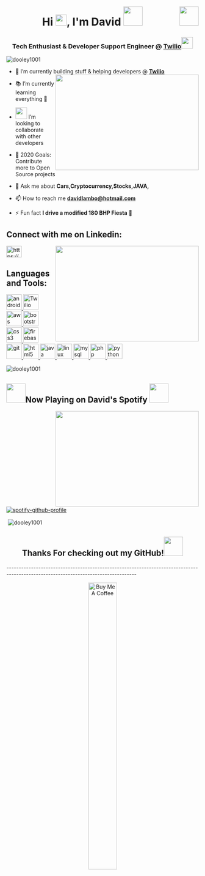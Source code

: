 <h1 align="center">Hi <img src="https://github.com/TheDudeThatCode/TheDudeThatCode/blob/master/Assets/Hi.gif" width="29px">, I'm David <img src="https://media.giphy.com/media/12oufCB0MyZ1Go/giphy.gif" width="50"> <img align="right" src="https://media.giphy.com/media/qJDukWHSyFYxW/giphy.gif" height="50" width="50"/>
</h1>
<h3 align="center">Tech Enthusiast & Developer Support Engineer @ <a href="https://www.twilio.com/">Twilio</a><img src="https://media.giphy.com/media/WUlplcMpOCEmTGBtBW/giphy.gif" width="30"> </h3>


<p align="left"> <img src="https://komarev.com/ghpvc/?username=dooley1001" alt="dooley1001" /> </p>


- 🔭 I’m currently building stuff & helping developers @ <a href="https://github.com/twilio"> **Twilio** </a><img align="right" height="250" width="375" alt="" src="https://camo.githubusercontent.com/992babdffd8c74a1502de375fbdf7e4d54773242/68747470733a2f2f6d656469612e67697068792e636f6d2f6d656469612f53576f536b4e36447854737a71494b4571762f67697068792e676966"/> 

- :books: I’m currently learning everything 🤣
- <img src="https://media.giphy.com/media/LnQjpWaON8nhr21vNW/giphy.gif" width="30"> I’m looking to collaborate with other developers
- 🥅 2020 Goals: Contribute more to Open Source projects

- 💬 Ask me about **Cars,Cryptocurrency,Stocks,JAVA,**

- 📫 How to reach me **davidlambo@hotmail.com**

- ⚡ Fun fact **I drive a modified 180 BHP Fiesta** :car:

<p align="left">
<h2 align="left">Connect with me on Linkedin:</h2>
<a href="https://www.linkedin.com/in/david-dooley-a7b914b1/" target="blank"><img src="https://dwglogo.com/wp-content/uploads/2020/06/Linkedin_symbol_transparent.png" alt="https://www.linkedin.com/in/david-dooley-a7b914b1/" height="30" width="40" /></a><img align="right" height="250" width="375" alt="" src="https://media.giphy.com/media/XTAqdwCL2oEus/giphy.gif"/>
</p>

<h2 align="left">Languages and Tools:</h2>

<p align="left"> <a href="https://developer.android.com" target="_blank"> <img src="https://devicons.github.io/devicon/devicon.git/icons/android/android-original-wordmark.svg" alt="android" width="40" height="40"/> </a><a href="https://www.twilio.com/docs/usage/api" target="_blank"> <img src="https://x5m7g5e8.stackpathcdn.com/static/images/pages/integrations/logo/twilio.png" alt="Twilio" width="40" height="40"/> </a><a href="https://aws.amazon.com" target="_blank"> <img src="https://devicons.github.io/devicon/devicon.git/icons/amazonwebservices/amazonwebservices-original-wordmark.svg" alt="aws" width="40" height="40"/> </a> <a href="https://getbootstrap.com" target="_blank"> <img src="https://devicons.github.io/devicon/devicon.git/icons/bootstrap/bootstrap-plain.svg" alt="bootstrap" width="40" height="40"/> </a> <a href="https://www.w3schools.com/css/" target="_blank"> <img src="https://devicons.github.io/devicon/devicon.git/icons/css3/css3-original-wordmark.svg" alt="css3" width="40" height="40"/> </a> <a href="https://firebase.google.com/" target="_blank"> <img src="https://www.vectorlogo.zone/logos/firebase/firebase-icon.svg" alt="firebase" width="40" height="40"/> </a> <a href="https://git-scm.com/" target="_blank"> <img src="https://www.vectorlogo.zone/logos/git-scm/git-scm-icon.svg" alt="git" width="40" height="40"/> </a> <a href="https://www.w3.org/html/" target="_blank"> <img src="https://devicons.github.io/devicon/devicon.git/icons/html5/html5-original-wordmark.svg" alt="html5" width="40" height="40"/> </a> <a href="https://www.java.com" target="_blank"> <img src="https://devicons.github.io/devicon/devicon.git/icons/java/java-original-wordmark.svg" alt="java" width="40" height="40"/> </a> <a href="https://www.linux.org/" target="_blank"> <img src="https://devicons.github.io/devicon/devicon.git/icons/linux/linux-original.svg" alt="linux" width="40" height="40"/> </a> <a href="https://www.mysql.com/" target="_blank"> <img src="https://devicons.github.io/devicon/devicon.git/icons/mysql/mysql-original-wordmark.svg" alt="mysql" width="40" height="40"/> </a> <a href="https://www.php.net" target="_blank"> <img src="https://devicons.github.io/devicon/devicon.git/icons/php/php-original.svg" alt="php" width="40" height="40"/> </a> <a href="https://www.python.org" target="_blank"> <img src="https://devicons.github.io/devicon/devicon.git/icons/python/python-original.svg" alt="python" width="40" height="40"/> </a></p>

<p><img src="https://github-readme-stats.vercel.app/api/top-langs/?username=dooley1001&layout=compact" alt="dooley1001" /></p>
<!--Spotify-->
<h2>  <img src="https://media.giphy.com/media/WtbU2qnifsVsPhH5Yp/giphy.gif" width="50px" height="50px">Now Playing on David's Spotify <img src="https://media.giphy.com/media/WtbU2qnifsVsPhH5Yp/giphy.gif" width="50px" height="50px"></h2>  <img align="right" height="250" width="375" alt="" src="https://raw.githubusercontent.com/iampavangandhi/iampavangandhi/master/gifs/coder.gif" /> 

[![spotify-github-profile](https://spotify-github-profile.vercel.app/api/view?uid=11121418198&cover_image=true)](https://github.com/kittinan/spotify-github-profile)

<p>&nbsp;<img align="center" src="https://github-readme-stats.vercel.app/api?username=dooley1001&show_icons=true" alt="dooley1001" /></p>

<p align="center">
<h2 align="center">Thanks For checking out my GitHub!<img src="https://media.giphy.com/media/s5Lute2pTZqUw/giphy.gif" width="50"></h2>
</p>
-----------------------------------------------------------------------------------------------------------------------------------
<p align="center">
<a href="https://www.buymeacoffee.com/dooley1001" target="_blank"><img src="https://cdn.buymeacoffee.com/buttons/v2/default-red.png" alt="Buy Me A Coffee" style="height:750px !important; width:75px !important;" ></a></p>


